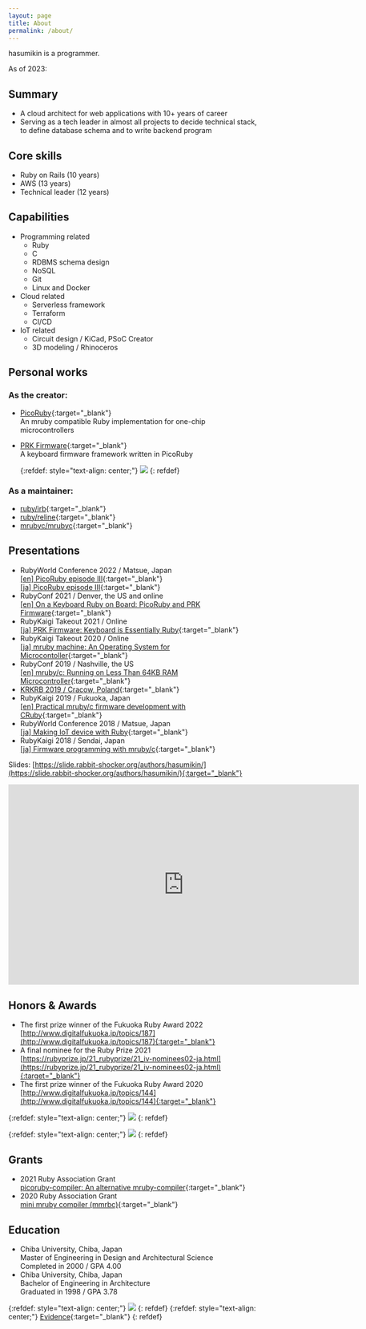 ```yaml
---
layout: page
title: About
permalink: /about/
---
```


hasumikin is a programmer.

As of 2023:

## Summary

- A cloud architect for web applications with 10+ years of career
- Serving as a tech leader in almost all projects to decide technical stack, to define database schema and to write backend program

## Core skills
- Ruby on Rails (10 years)
- AWS (13 years)
- Technical leader (12 years)

## Capabilities
- Programming related
  - Ruby
  - C
  - RDBMS schema design
  - NoSQL
  - Git
  - Linux and Docker
- Cloud related
  - Serverless framework
  - Terraform
  - CI/CD
- IoT related
  - Circuit design / KiCad, PSoC Creator
  - 3D modeling / Rhinoceros

## Personal works

### As the creator:
- [PicoRuby](https://github.com/picoruby/picoruby){:target="_blank"}  
  An mruby compatible Ruby implementation for one-chip microcontrollers
- [PRK Firmware](https://github.com/picoruby/prk_firmware){:target="_blank"}  
  A keyboard firmware framework written in PicoRuby

    {:refdef: style="text-align: center;"}
    ![]({{site.baseurl}}/assets/images/picoruby.svg)
    {: refdef}

### As a maintainer:
- [ruby/irb](https://github.com/ruby/irb){:target="_blank"}
- [ruby/reline](https://github.com/ruby/reline){:target="_blank"}
- [mrubyc/mrubyc](https://github.com/mrubyc/mrubyc){:target="_blank"}

## Presentations

- RubyWorld Conference 2022 / Matsue, Japan  
  [[en] PicoRuby episode Ⅲ](https://youtu.be/RKTlujhY6J8){:target="_blank"}  
  [[ja] PicoRuby episode Ⅲ](https://youtu.be/6Fs-zZuCuv0){:target="_blank"}
- RubyConf 2021 / Denver, the US and online  
  [[en] On a Keyboard Ruby on Board: PicoRuby and PRK Firmware](https://youtu.be/SLSwn41iJX4){:target="_blank"}
- RubyKaigi Takeout 2021 / Online  
  [[ja] PRK Firmware: Keyboard is Essentially Ruby](https://rubykaigi.org/2021-takeout/presentations/hasumikin.html){:target="_blank"}
- RubyKaigi Takeout 2020 / Online  
  [[ja] mruby machine: An Operating System for Microcontoller](https://rubykaigi.org/2020-takeout/presentations/hasumikin.html#sep04){:target="_blank"}
- RubyConf 2019 / Nashville, the US  
  [[en] mruby/c: Running on Less Than 64KB RAM Microcontroller](https://youtu.be/1VFPSHs3WvI){:target="_blank"}
- [KRKRB 2019 / Cracow, Poland](https://krk-rb.pl/){:target="_blank"}
- RubyKaigi 2019 / Fukuoka, Japan  
  [[en] Practical mruby/c firmware development with CRuby](https://rubykaigi.org/2019/presentations/hasumikin.html#apr19){:target="_blank"}
- RubyWorld Conference 2018 / Matsue, Japan  
  [[ja] Making IoT device with Ruby](https://www.youtube.com/watch?v=3ICCdASI8tg){:target="_blank"}
- RubyKaigi 2018 / Sendai, Japan  
  [[ja] Firmware programming with mruby/c](https://rubykaigi.org/2018/presentations/hasumon.html){:target="_blank"}

Slides: [https://slide.rabbit-shocker.org/authors/hasumikin/](https://slide.rabbit-shocker.org/authors/hasumikin/){:target="_blank"}

<iframe width="700" height="400" src="https://www.youtube.com/embed/SLSwn41iJX4" frameborder="0" allowfullscreen> </iframe>

## Honors & Awards

- The first prize winner of the Fukuoka Ruby Award 2022  
  [http://www.digitalfukuoka.jp/topics/187](http://www.digitalfukuoka.jp/topics/187){:target="_blank"}
- A final nominee for the Ruby Prize 2021  
  [https://rubyprize.jp/21_rubyprize/21_iv-nominees02-ja.html](https://rubyprize.jp/21_rubyprize/21_iv-nominees02-ja.html){:target="_blank"}
- The first prize winner of the Fukuoka Ruby Award 2020  
  [http://www.digitalfukuoka.jp/topics/144](http://www.digitalfukuoka.jp/topics/144){:target="_blank"}

{:refdef: style="text-align: center;"}
![]({{site.baseurl}}/assets/images/fukuokarubyaward.png)
{: refdef}

{:refdef: style="text-align: center;"}
![]({{site.baseurl}}/assets/images/finalnominees-awa-2021.png)
{: refdef}

## Grants

- 2021 Ruby Association Grant  
  [picoruby-compiler: An alternative mruby-compiler](https://www.ruby.or.jp/en/news/20211025){:target="_blank"}
- 2020 Ruby Association Grant  
  [mini mruby compiler (mmrbc)](https://www.ruby.or.jp/en/news/20201022){:target="_blank"}

## Education

- Chiba University, Chiba, Japan  
  Master of Engineering in Design and Architectural Science  
  Completed in 2000 / GPA 4.00
- Chiba University, Chiba, Japan  
  Bachelor of Engineering in Architecture  
  Graduated in 1998 / GPA 3.78

{:refdef: style="text-align: center;"}
![]({{site.baseurl}}/assets/images/wes-digital_badge-icon.png)
{: refdef}
{:refdef: style="text-align: center;"}
[Evidence](https://badges.wes.org/Evidence?i=4e38d9b3-12aa-4eb1-b16b-efb29b89e738&type=us){:target="_blank"}
{: refdef}
